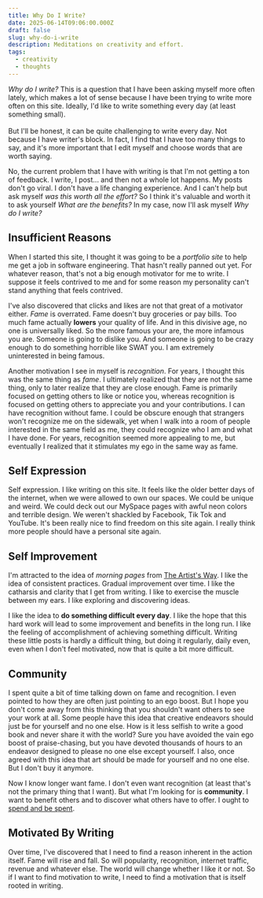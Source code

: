 ```yaml
---
title: Why Do I Write?
date: 2025-06-14T09:06:00.000Z
draft: false
slug: why-do-i-write
description: Meditations on creativity and effort.
tags:
  - creativity
  - thoughts
---
```

*Why do I write?* This is a question that I have been asking myself more often lately, which makes a lot of sense because I have been trying to write more often on this site. Ideally, I'd like to write something every day (at least something small). \
\
But I'll be honest, it can be quite challenging to write every day. Not because I have writer's block. In fact, I find that I have too many things to say, and it's more important that I edit myself and choose words that are worth saying. 

No, the current problem that I have with writing is that I'm not getting a ton of feedback. I write, I post... and then not a whole lot happens. My posts don't go viral. I don't have a life changing experience. And I can't help but ask myself *was this worth all the effort?* So I think it's valuable and worth it to ask yourself *What are the benefits?* In my case, now I'll ask myself *Why do I write?*

## Insufficient Reasons

When I started this site, I thought it was going to be a *portfolio site* to help me get a job in software engineering. That hasn't really panned out yet. For whatever reason, that's not a big enough motivator for me to write. I suppose it feels contrived to me and for some reason my personality can't stand anything that feels contrived. 

I've also discovered that clicks and likes are not that great of a motivator either. *Fame* is overrated. Fame doesn't buy groceries or pay bills. Too much fame actually **lowers** your quality of life. And in this divisive age, no one is universally liked. So the more famous your are, the more infamous you are. Someone is going to dislike you. And someone is going to be crazy enough to do something horrible like SWAT you. I am extremely uninterested in being famous. 

Another motivation I see in myself is *recognition*. For years, I thought this was the same thing as *fame*. I ultimately realized that they are not the same thing, only to later realize that they are close enough. Fame is primarily focused on getting others to like or notice you, whereas recognition is focused on getting others to appreciate you and your contributions. I can have recognition without fame. I could be obscure enough that strangers won't recognize me on the sidewalk, yet when I walk into a room of people interested in the same field as me, they could recognize who I am and what I have done. For years, recognition seemed more appealing to me, but eventually I realized that it stimulates my ego in the same way as fame. 

## Self Expression

Self expression. I like writing on this site. It feels like the older better days of the internet, when we were allowed to own our spaces. We could be unique and weird. We could deck out our MySpace pages with awful neon colors and terrible design. We weren't shackled by Facebook, Tik Tok and YouTube. It's been really nice to find freedom on this site again. I really think more people should have a personal site again. 

## Self Improvement

I'm attracted to the idea of *morning pages* from [The Artist's Way](https://en.wikipedia.org/wiki/The_Artist%27s_Way). I like the idea of consistent practices. Gradual improvement over time. I like the catharsis and clarity that I get from writing. I like to exercise the muscle between my ears. I like exploring and discovering ideas. 

I like the idea to **do something difficult every day**. I like the hope that this hard work will lead to some improvement and benefits in the long run. I like the feeling of accomplishment of achieving something difficult. Writing these little posts is hardly a difficult thing, but doing it regularly, daily even, even when I don't feel motivated, now that is quite a bit more difficult. 

## Community

I spent quite a bit of time talking down on fame and recognition. I even pointed to how they are often just pointing to an ego boost. But I hope you don't come away from this thinking that you shouldn't want others to see your work at all. Some people have this idea that creative endeavors should just be for yourself and no one else. How is it less selfish to write a good book and never share it with the world? Sure you have avoided the vain ego boost of praise-chasing, but you have devoted thousands of hours to an endeavor designed to please no one else except yourself. I also, once agreed with this idea that art should be made for yourself and no one else. But I don't buy it anymore. 

Now I know longer want fame. I don't even want recognition (at least that's not the primary thing that I want). But what I'm looking for is **community**. I want to benefit others and to discover what others have to offer. I ought to [spend and be spent](https://biblehub.com/2_corinthians/12-15.htm).

## Motivated By Writing

Over time, I've discovered that I need to find a reason inherent in the action itself. Fame will rise and fall. So will popularity, recognition, internet traffic, revenue and whatever else. The world will change whether I like it or not. So if I want to find motivation to write, I need to find a motivation that is itself rooted in writing.
